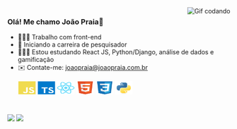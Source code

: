 <img alt="Gif codando" src="https://user-images.githubusercontent.com/24797370/222039813-ef7dc58c-9313-4a23-9aa8-a8b7d27a25e5.gif" align="right">

### Olá! Me chamo João Praia👋

- 👨🏽‍💻 Trabalho com front-end
- 🥼 Iniciando a carreira de pesquisador
- 👨🏽‍🎓 Estou estudando React JS, Python/Django, análise de dados e gamificação
- ✉️ Contate-me: joaopraia@joaopraia.com.br
  <br>
  <br>
  <img align="center" alt="João-Js" height="30" width="40" src="https://raw.githubusercontent.com/devicons/devicon/master/icons/javascript/javascript-plain.svg">
  <img align="center" alt="João-Ts" height="30" width="40" src="https://raw.githubusercontent.com/devicons/devicon/master/icons/typescript/typescript-plain.svg">
  <img align="center" alt="João-React" height="30" width="40" src="https://raw.githubusercontent.com/devicons/devicon/master/icons/react/react-original.svg">
  <img align="center" alt="João-HTML" height="30" width="40" src="https://raw.githubusercontent.com/devicons/devicon/master/icons/html5/html5-original.svg">
  <img align="center" alt="João-CSS" height="30" width="40" src="https://raw.githubusercontent.com/devicons/devicon/master/icons/css3/css3-original.svg">
  <img align="center" alt="João-Python" height="30" width="40" src="https://raw.githubusercontent.com/devicons/devicon/master/icons/python/python-original.svg">
  <!--<img align="center" alt="João-Django" height="40" width="60" src="https://static.djangoproject.com/img/logos/django-logo-negative.svg">-->
  
<br>

  <a href = "mailto:joaopraioa@joaopraia.com.br"><img src="https://img.shields.io/badge/Microsoft_Outlook-0078D4?style=for-the-badge&logo=microsoft-outlook&logoColor=white" target="_blank"></a>
  <a href="https://www.linkedin.com/in/joao-praia-junior/" target="_blank"><img src="https://img.shields.io/badge/-LinkedIn-%230077B5?style=for-the-badge&logo=linkedin&logoColor=white" target="_blank"></a> 
  

  


